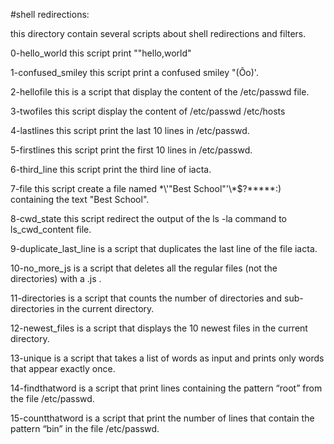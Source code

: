 #shell redirections:

this directory contain  several scripts about shell redirections and filters.

0-hello_world this script print ""hello,world"

1-confused_smiley this script print a confused smiley "(Ôo)'.

2-hellofile this is a script that display the content of the /etc/passwd file.

3-twofiles this script display the content of  /etc/passwd /etc/hosts

4-lastlines this script print the last 10 lines in /etc/passwd.

5-firstlines this script print the first 10 lines in /etc/passwd.

6-third_line this script print the third line of iacta.

7-file this script  create a file named \*\\'"Best School"\'\\*$\?\*\*\*\*\*:) containing the text "Best School".

8-cwd_state this script redirect the output of the ls -la command to ls_cwd_content file.

9-duplicate_last_line is a script that duplicates the last line of the file iacta.

10-no_more_js is a script that deletes all the regular files (not the directories) with a .js .

11-directories is a script that counts the number of directories and sub-directories in the current directory.

12-newest_files is a script that displays the 10 newest files in the current directory. 

13-unique is a script that takes a list of words as input and prints only words that appear exactly once.

14-findthatword is a script that print  lines containing the pattern “root” from the file /etc/passwd.

15-countthatword is a script that print the number of lines that contain the pattern “bin” in the file /etc/passwd.


